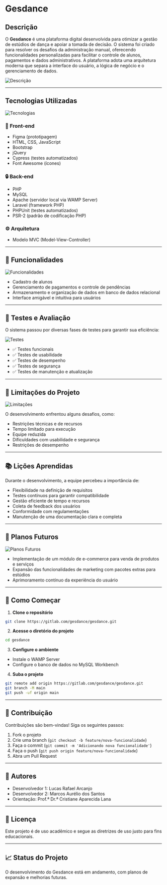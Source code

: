 # Gesdance

## Descrição
O **Gesdance** é uma plataforma digital desenvolvida para otimizar a gestão de estúdios de dança e apoiar a tomada de decisão. O sistema foi criado para resolver os desafios da administração manual, oferecendo funcionalidades personalizadas para facilitar o controle de alunos, pagamentos e dados administrativos. A plataforma adota uma arquitetura moderna que separa a interface do usuário, a lógica de negócio e o gerenciamento de dados.

![Descrição](./assets/images/fotos-sabrina/contro-le.jpeg)

---

## Tecnologias Utilizadas

![Tecnologias](./assets/images/fotos-sabrina/sabrina-rodri.jpeg)

### 🔗 **Front-end**
- Figma (prototipagem)
- HTML, CSS, JavaScript
- Bootstrap
- jQuery
- Cypress (testes automatizados)
- Font Awesome (ícones)

### 🔒 **Back-end**
- PHP
- MySQL
- Apache (servidor local via WAMP Server)
- Laravel (framework PHP)
- PHPUnit (testes automatizados)
- PSR-2 (padrão de codificação PHP)

### ⚙️ **Arquitetura**
- Modelo MVC (Model-View-Controller)

---

## 🎯 Funcionalidades

![Funcionalidades](./assets/images/fotos-sabrina/lista-de-eventos.jpeg)

- Cadastro de alunos
- Gerenciamento de pagamentos e controle de pendências
- Armazenamento e organização de dados em banco de dados relacional
- Interface amigável e intuitiva para usuários

---

## 🧪 Testes e Avaliação

O sistema passou por diversas fases de testes para garantir sua eficiência:

![Testes](./assets/images/fotos-sabrina/Prestacao-de-servicos.jpeg)

- ✅ Testes funcionais
- ✅ Testes de usabilidade
- ✅ Testes de desempenho
- ✅ Testes de segurança
- ✅ Testes de manutenção e atualização

---

## 🚧 Limitações do Projeto

![Limitações](./assets/images/fotos-sabrina/Ad-min.jpeg)

O desenvolvimento enfrentou alguns desafios, como:

- Restrições técnicas e de recursos
- Tempo limitado para execução
- Equipe reduzida
- Dificuldades com usabilidade e segurança
- Restrições de desempenho

---

## 📚 Lições Aprendidas

Durante o desenvolvimento, a equipe percebeu a importância de:

- Flexibilidade na definição de requisitos
- Testes contínuos para garantir compatibilidade
- Gestão eficiente de tempo e recursos
- Coleta de feedback dos usuários
- Conformidade com regulamentações
- Manutenção de uma documentação clara e completa

---

## 🚀 Planos Futuros

![Planos Futuros](./assets/images/fotos-sabrina/Sobre-nos.jpeg)

- Implementação de um módulo de e-commerce para venda de produtos e serviços
- Expansão das funcionalidades de marketing com pacotes extras para estúdios
- Aprimoramento contínuo da experiência do usuário

---

## 📂 Como Começar

1. **Clone o repositório**
```bash
git clone https://gitlab.com/gesdance/gesdance.git
```

2. **Acesse o diretório do projeto**
```bash
cd gesdance
```

3. **Configure o ambiente**
- Instale o WAMP Server
- Configure o banco de dados no MySQL Workbench

4. **Suba o projeto**
```bash
git remote add origin https://gitlab.com/gesdance/gesdance.git
git branch -M main
git push -uf origin main
```

---

## 🤝 Contribuição

Contribuições são bem-vindas! Siga os seguintes passos:

1. Fork o projeto
2. Crie uma branch (`git checkout -b feature/nova-funcionalidade`)
3. Faça o commit (`git commit -m 'Adicionando nova funcionalidade'`)
4. Faça o push (`git push origin feature/nova-funcionalidade`)
5. Abra um Pull Request

---

## 👥 Autores

- Desenvolvedor 1: Lucas Rafael Arcanjo
- Desenvolvedor 2: Marcos Aurélio dos Santos
- Orientação: Prof.ª Dr.ª Cristiane Aparecida Lana

---

## 📜 Licença
Este projeto é de uso acadêmico e segue as diretrizes de uso justo para fins educacionais.

---

## 📈 Status do Projeto
O desenvolvimento do Gesdance está em andamento, com planos de expansão e melhorias futuras.
